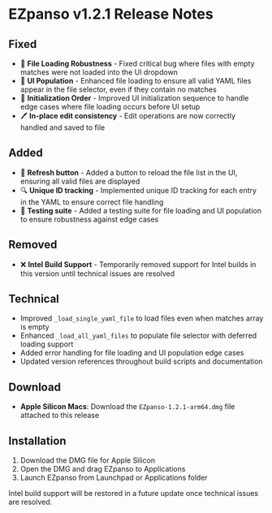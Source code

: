 # EZpanso v1.2.1 Release Notes

## Fixed

- 🔧 **File Loading Robustness** - Fixed critical bug where files with empty matches were not loaded into the UI dropdown
- 🎯 **UI Population** - Enhanced file loading to ensure all valid YAML files appear in the file selector, even if they contain no matches
- 📱 **Initialization Order** - Improved UI initialization sequence to handle edge cases where file loading occurs before UI setup
- 🖊️ **In-place edit consistency** - Edit operations are now correctly handled and saved to file

## Added

- 🔄 **Refresh button** - Added a button to reload the file list in the UI, ensuring all valid files are displayed
- 🔍 **Unique ID tracking** - Implemented unique ID tracking for each entry in the YAML to ensure correct file handling
- 🧪 **Testing suite** - Added a testing suite for file loading and UI population to ensure robustness against edge cases

## Removed

- ❌ **Intel Build Support** - Temporarily removed support for Intel builds in this version until technical issues are resolved

## Technical

- Improved `_load_single_yaml_file` to load files even when matches array is empty
- Enhanced `_load_all_yaml_files` to populate file selector with deferred loading support
- Added error handling for file loading and UI population edge cases
- Updated version references throughout build scripts and documentation

## Download

- **Apple Silicon Macs**: Download the `EZpanso-1.2.1-arm64.dmg` file attached to this release

## Installation

1. Download the DMG file for Apple Silicon
2. Open the DMG and drag EZpanso to Applications
3. Launch EZpanso from Launchpad or Applications folder

Intel build support will be restored in a future update once technical issues are resolved.
